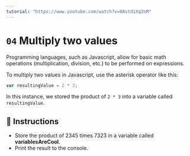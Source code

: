 ```yaml
---
tutorial: "https://www.youtube.com/watch?v=0AstdiXq3sM"
---
```


# `04` Multiply two values

Programming languages, such as Javascript, allow for basic math operations (multiplication, division, etc.) to be performed on expressions.

To multiply two values in Javascript, use the asterisk operator like this:

```js
var resultingValue = 2 * 3;
```

In this instance, we stored the product of `2 * 3` into a variable called `resultingValue`.

## :pencil: Instructions

* Store the product of 2345 times 7323 in a variable called **variablesAreCool**.
* Print the result to the console.
